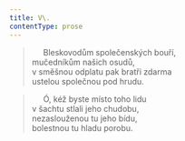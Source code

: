 ```yaml
---
title: V\.
contentType: prose
---
```


>      Bleskovodům společenských bouří,  
> mučedníkům našich osudů,  
> v směšnou odplatu pak bratři zdarma  
> ustelou společnou pod hrudu.

>      Ó, kéž byste místo toho lidu  
> v šachtu stlali jeho chudobu,  
> nezaslouženou tu jeho bídu,  
> bolestnou tu hladu porobu.
